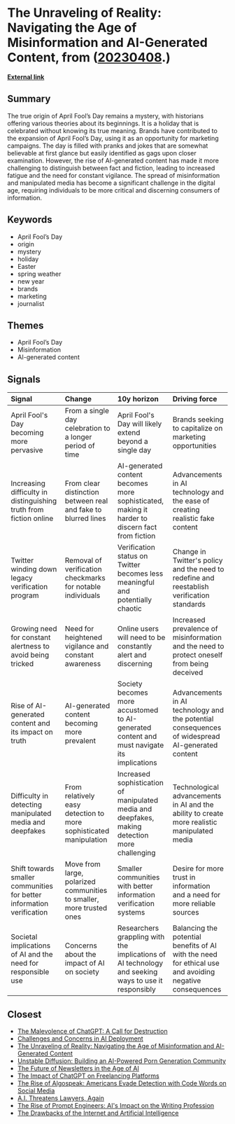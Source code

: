 # __The Unraveling of Reality: Navigating the Age of Misinformation and AI-Generated Content__, from ([20230408](https://kghosh.substack.com/p/20230408).)

__[External link](https://www.vice.com/en/article/5d9p3q/april-fools-day-deepfakes-pope-trump-arrest-gpt)__



## Summary

The true origin of April Fool’s Day remains a mystery, with historians offering various theories about its beginnings. It is a holiday that is celebrated without knowing its true meaning. Brands have contributed to the expansion of April Fool’s Day, using it as an opportunity for marketing campaigns. The day is filled with pranks and jokes that are somewhat believable at first glance but easily identified as gags upon closer examination. However, the rise of AI-generated content has made it more challenging to distinguish between fact and fiction, leading to increased fatigue and the need for constant vigilance. The spread of misinformation and manipulated media has become a significant challenge in the digital age, requiring individuals to be more critical and discerning consumers of information.

## Keywords

* April Fool’s Day
* origin
* mystery
* holiday
* Easter
* spring weather
* new year
* brands
* marketing
* journalist

## Themes

* April Fool’s Day
* Misinformation
* AI-generated content

## Signals

| Signal                                                                | Change                                                               | 10y horizon                                                                                         | Driving force                                                                                           |
|:----------------------------------------------------------------------|:---------------------------------------------------------------------|:----------------------------------------------------------------------------------------------------|:--------------------------------------------------------------------------------------------------------|
| April Fool's Day becoming more pervasive                              | From a single day celebration to a longer period of time             | April Fool's Day will likely extend beyond a single day                                             | Brands seeking to capitalize on marketing opportunities                                                 |
| Increasing difficulty in distinguishing truth from fiction online     | From clear distinction between real and fake to blurred lines        | AI-generated content becomes more sophisticated, making it harder to discern fact from fiction      | Advancements in AI technology and the ease of creating realistic fake content                           |
| Twitter winding down legacy verification program                      | Removal of verification checkmarks for notable individuals           | Verification status on Twitter becomes less meaningful and potentially chaotic                      | Change in Twitter's policy and the need to redefine and reestablish verification standards              |
| Growing need for constant alertness to avoid being tricked            | Need for heightened vigilance and constant awareness                 | Online users will need to be constantly alert and discerning                                        | Increased prevalence of misinformation and the need to protect oneself from being deceived              |
| Rise of AI-generated content and its impact on truth                  | AI-generated content becoming more prevalent                         | Society becomes more accustomed to AI-generated content and must navigate its implications          | Advancements in AI technology and the potential consequences of widespread AI-generated content         |
| Difficulty in detecting manipulated media and deepfakes               | From relatively easy detection to more sophisticated manipulation    | Increased sophistication of manipulated media and deepfakes, making detection more challenging      | Technological advancements in AI and the ability to create more realistic manipulated media             |
| Shift towards smaller communities for better information verification | Move from large, polarized communities to smaller, more trusted ones | Smaller communities with better information verification systems                                    | Desire for more trust in information and a need for more reliable sources                               |
| Societal implications of AI and the need for responsible use          | Concerns about the impact of AI on society                           | Researchers grappling with the implications of AI technology and seeking ways to use it responsibly | Balancing the potential benefits of AI with the need for ethical use and avoiding negative consequences |

## Closest

* [The Malevolence of ChatGPT: A Call for Destruction](9b21fce377880166b73916aee2be1fc0)
* [Challenges and Concerns in AI Deployment](382e9ebc1e518ee49e541da1e6b5f8af)
* [The Unraveling of Reality: Navigating the Age of Misinformation and AI-Generated Content](8153f078ef61c55ca0067c735b0d6677)
* [Unstable Diffusion: Building an AI-Powered Porn Generation Community](12a56596b967f41841a5c1dfd6a78680)
* [The Future of Newsletters in the Age of AI](36708cd749aea907043cfc74cbaa3847)
* [The Impact of ChatGPT on Freelancing Platforms](16ae389e81ec87fdaaf271c38e3cb1e9)
* [The Rise of Algospeak: Americans Evade Detection with Code Words on Social Media](fe5ece17d1050e9097bd9a2e6e0ef50c)
* [A.I. Threatens Lawyers, Again](2d3b20a8b6a2fbbb191cffd8ebba1792)
* [The Rise of Prompt Engineers: AI's Impact on the Writing Profession](7deb1de0960ac64f860d34b9a353deb5)
* [The Drawbacks of the Internet and Artificial Intelligence](652fc7ec1f422e931bc5a9ba8011650a)